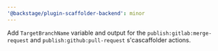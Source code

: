 ```yaml
---
'@backstage/plugin-scaffolder-backend': minor
---
```


Add `TargetBranchName` variable and output for the `publish:gitlab:merge-request` and `publish:github:pull-request` s'cascaffolder actions.
